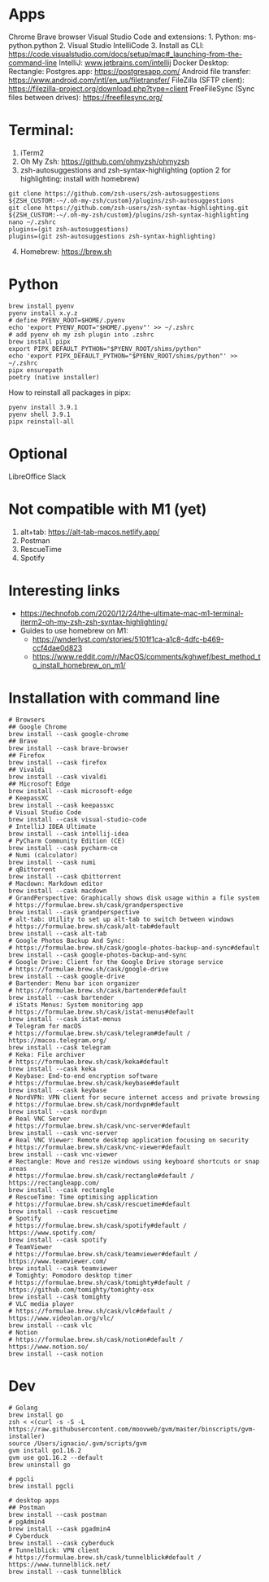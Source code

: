 # Apps
Chrome
Brave browser
Visual Studio Code and extensions:
    1. Python: ms-python.python
    2. Visual Studio IntelliCode
    3. Install as CLI: https://code.visualstudio.com/docs/setup/mac#_launching-from-the-command-line
IntelliJ: www.jetbrains.com/intellij
Docker Desktop: 
Rectangle: 
Postgres.app: https://postgresapp.com/
Android file transfer: https://www.android.com/intl/en_us/filetransfer/
FileZilla (SFTP client): https://filezilla-project.org/download.php?type=client
FreeFileSync (Sync files between drives): https://freefilesync.org/

# Terminal:
1. iTerm2
2. Oh My Zsh: https://github.com/ohmyzsh/ohmyzsh
3. zsh-autosuggestions and zsh-syntax-highlighting (option 2 for highlighting: install with homebrew)
```
git clone https://github.com/zsh-users/zsh-autosuggestions ${ZSH_CUSTOM:-~/.oh-my-zsh/custom}/plugins/zsh-autosuggestions
git clone https://github.com/zsh-users/zsh-syntax-highlighting.git ${ZSH_CUSTOM:-~/.oh-my-zsh/custom}/plugins/zsh-syntax-highlighting
nano ~/.zshrc
plugins=(git zsh-autosuggestions)
plugins=(git zsh-autosuggestions zsh-syntax-highlighting)
```
4. Homebrew: https://brew.sh

# Python
```shell
brew install pyenv
pyenv install x.y.z
# define PYENV_ROOT=$HOME/.pyenv
echo 'export PYENV_ROOT="$HOME/.pyenv"' >> ~/.zshrc
# add pyenv oh my zsh plugin into .zshrc
brew install pipx
export PIPX_DEFAULT_PYTHON="$PYENV_ROOT/shims/python"
echo 'export PIPX_DEFAULT_PYTHON="$PYENV_ROOT/shims/python"' >> ~/.zshrc
pipx ensurepath
poetry (native installer)
```

How to reinstall all packages in pipx:
```shell
pyenv install 3.9.1
pyenv shell 3.9.1
pipx reinstall-all
```

# Optional
LibreOffice
Slack

# Not compatible with M1 (yet)
1. alt+tab: https://alt-tab-macos.netlify.app/
2. Postman
3. RescueTime
4. Spotify

# Interesting links
* https://technofob.com/2020/12/24/the-ultimate-mac-m1-terminal-iterm2-oh-my-zsh-zsh-syntax-highlighting/
* Guides to use homebrew on M1: 
    * https://wnderlvst.com/stories/5101f1ca-a1c8-4dfc-b469-ccf4dae0d823
    * https://www.reddit.com/r/MacOS/comments/kghwef/best_method_to_install_homebrew_on_m1/

# Installation with command line
```shell
# Browsers
## Google Chrome
brew install --cask google-chrome
## Brave
brew install --cask brave-browser
## Firefox
brew install --cask firefox
## Vivaldi
brew install --cask vivaldi
## Microsoft Edge
brew install --cask microsoft-edge
# KeepassXC
brew install --cask keepassxc
# Visual Studio Code
brew install --cask visual-studio-code
# IntelliJ IDEA Ultimate
brew install --cask intellij-idea
# PyCharm Community Edition (CE)
brew install --cask pycharm-ce
# Numi (calculator)
brew install --cask numi
# qBittorrent
brew install --cask qbittorrent
# Macdown: Markdown editor
brew install --cask macdown
# GrandPerspective: Graphically shows disk usage within a file system
# https://formulae.brew.sh/cask/grandperspective
brew install --cask grandperspective
# alt-tab: Utility to set up alt-tab to switch between windows
# https://formulae.brew.sh/cask/alt-tab#default
brew install --cask alt-tab
# Google Photos Backup And Sync: 
# https://formulae.brew.sh/cask/google-photos-backup-and-sync#default
brew install --cask google-photos-backup-and-sync
# Google Drive: Client for the Google Drive storage service
# https://formulae.brew.sh/cask/google-drive
brew install --cask google-drive
# Bartender: Menu bar icon organizer
# https://formulae.brew.sh/cask/bartender#default
brew install --cask bartender
# iStats Menus: System monitoring app
# https://formulae.brew.sh/cask/istat-menus#default
brew install --cask istat-menus
# Telegram for macOS
# https://formulae.brew.sh/cask/telegram#default / https://macos.telegram.org/
brew install --cask telegram
# Keka: File archiver
# https://formulae.brew.sh/cask/keka#default
brew install --cask keka
# Keybase: End-to-end encryption software
# https://formulae.brew.sh/cask/keybase#default
brew install --cask keybase
# NordVPN: VPN client for secure internet access and private browsing
# https://formulae.brew.sh/cask/nordvpn#default
brew install --cask nordvpn
# Real VNC Server
# https://formulae.brew.sh/cask/vnc-server#default
brew install --cask vnc-server
# Real VNC Viewer: Remote desktop application focusing on security
# https://formulae.brew.sh/cask/vnc-viewer#default
brew install --cask vnc-viewer
# Rectangle: Move and resize windows using keyboard shortcuts or snap areas
# https://formulae.brew.sh/cask/rectangle#default / https://rectangleapp.com/
brew install --cask rectangle
# RescueTime: Time optimising application
# https://formulae.brew.sh/cask/rescuetime#default
brew install --cask rescuetime
# Spotify
# https://formulae.brew.sh/cask/spotify#default / https://www.spotify.com/
brew install --cask spotify
# TeamViewer
# https://formulae.brew.sh/cask/teamviewer#default / https://www.teamviewer.com/
brew install --cask teamviewer
# Tomighty: Pomodoro desktop timer
# https://formulae.brew.sh/cask/tomighty#default / https://github.com/tomighty/tomighty-osx
brew install --cask tomighty
# VLC media player
# https://formulae.brew.sh/cask/vlc#default / https://www.videolan.org/vlc/
brew install --cask vlc
# Notion
# https://formulae.brew.sh/cask/notion#default / https://www.notion.so/
brew install --cask notion
```

# Dev
```shell
# Golang
brew install go
zsh < <(curl -s -S -L https://raw.githubusercontent.com/moovweb/gvm/master/binscripts/gvm-installer)
source /Users/ignacio/.gvm/scripts/gvm
gvm install go1.16.2
gvm use go1.16.2 --default
brew uninstall go

# pgcli
brew install pgcli

# desktop apps
## Postman
brew install --cask postman
# pgAdmin4
brew install --cask pgadmin4
# Cyberduck
brew install --cask cyberduck
# Tunnelblick: VPN client
# https://formulae.brew.sh/cask/tunnelblick#default / https://www.tunnelblick.net/
brew install --cask tunnelblick
```
